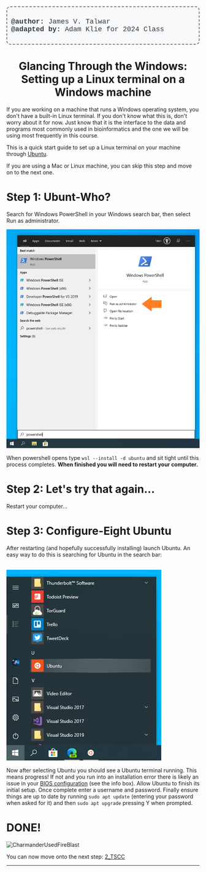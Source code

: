 <div style="border: 2px dashed #6c757d; padding: 10px; border-radius: 10px; background-color: #f8f9fa; text-align: left; margin-bottom: 10px;">
  <p style="font-size: 18px; color: #343a40; font-family: 'Courier New', Courier, monospace;">
    <strong>@author:</strong> James V. Talwar<br>
    <strong>@adapted by:</strong> Adam Klie for 2024 Class
  </p>
</div>


# <div align="center"><b>Glancing Through the Windows: Setting up a Linux terminal on a Windows machine</b></div>

If you are working on a machine that runs a Windows operating system, you don't have a built-in Linux terminal. If you don't know what this is, don't worry about it for now. Just know that it is the interface to the data and programs most commonly used in bioinformatics and the one we will be using most frequently in this course.

This is a quick start guide to set up a Linux terminal on your machine through [Ubuntu](https://ubuntu.com/desktop/wsl).

If you are using a Mac or Linux machine, you can skip this step and move on to the next one.

# Step 1: Ubunt-Who?

Search for Windows PowerShell in your Windows search bar, then select Run as administrator.

![image.png](../static/Day_0_Setup/powershell.png)

When powershell opens type `wsl --install -d ubuntu` and sit tight until this process completes. **When finished you will need to restart your computer.**

# Step 2: Let's try that again...
Restart your computer...

# Step 3: Configure-Eight Ubuntu
After restarting (and hopefully successfully installing) launch Ubuntu. An easy way to do this is searching for Ubuntu in the search bar:<br><br>

![image.png](../static/Day_0_Setup/ubuntu.png)

Now after selecting Ubuntu you should see a Ubuntu terminal running. This means progress! If not and you run into an installation error there is likely an issue in your [BIOS configuration](https://ubuntu.com/tutorials/install-ubuntu-on-wsl2-on-windows-10#4-configure-ubuntu) (see the info box). Allow Ubuntu to finish its initial setup. Once complete enter a username and password. Finally ensure things are up to date by running `sudo apt update` (entering your password when asked for it) and then `sudo apt upgrade` pressing Y when prompted.

# DONE!
![CharmanderUsedFireBlast](https://oyster.ignimgs.com/mediawiki/apis.ign.com/pokemon-blue-version/d/d4/Charmander.gif?width=325)

You can now move onto the next step: [2_TSCC](2_TSCC.md)

---
